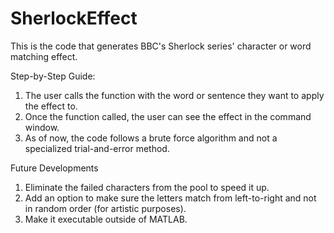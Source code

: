 # SherlockEffect
This is the code that generates BBC's Sherlock series' character or word matching effect.

Step-by-Step Guide:

1. The user calls the function with the word or sentence they want to apply the effect to.
2. Once the function called, the user can see the effect in the command window. 
3. As of now, the code follows a brute force algorithm and not a specialized trial-and-error method.
  
Future Developments
1. Eliminate the failed characters from the pool to speed it up.
2. Add an option to make sure the letters match from left-to-right and not in random order (for artistic purposes).
3. Make it executable outside of MATLAB.
